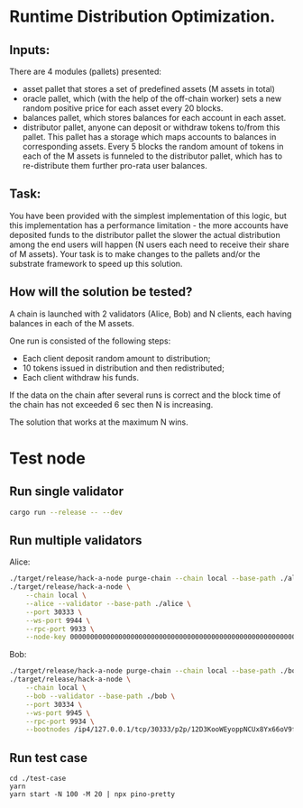 # Runtime Distribution Optimization.

## Inputs:

There are 4 modules (pallets) presented: 

* asset pallet that stores a set of predefined assets (M assets in total)
* oracle pallet, which (with the help of the off-chain worker) sets a new random positive price for each asset every 20 blocks.
* balances pallet, which stores balances for each account in each asset.
* distributor pallet, anyone can deposit or withdraw tokens to/from this pallet. This pallet has a storage which maps accounts to balances in corresponding assets. Every 5 blocks the random amount of tokens in each of the M assets is funneled to the distributor pallet, which has to re-distribute them further pro-rata user balances.

## Task:

You have been provided with the simplest implementation of this logic, but this implementation has a performance limitation - the more accounts have deposited funds to the distributor pallet the slower the actual distribution among the end users will happen (N users each need to receive their share of M assets). Your task is to make changes to the pallets and/or the substrate framework to speed up this solution.

## How will the solution be tested?

A chain is launched with 2 validators (Alice, Bob) and N clients, each having balances in each of the M assets.

One run is consisted of the following steps:
* Each client deposit random amount to distribution;
* 10 tokens issued in distribution and then redistributed;
* Each client withdraw his funds.

If the data on the chain after several runs is correct and the block time of the chain has not exceeded 6 sec then N is increasing.

The solution that works at the maximum N wins.

# Test node

## Run single validator
```sh
cargo run --release -- --dev
```

## Run multiple validators
Alice:
```sh
./target/release/hack-a-node purge-chain --chain local --base-path ./alice -y
./target/release/hack-a-node \
    --chain local \
    --alice --validator --base-path ./alice \
    --port 30333 \
    --ws-port 9944 \
    --rpc-port 9933 \
    --node-key 0000000000000000000000000000000000000000000000000000000000000001
```

Bob:
```sh
./target/release/hack-a-node purge-chain --chain local --base-path ./bob -y
./target/release/hack-a-node \
    --chain local \
    --bob --validator --base-path ./bob \
    --port 30334 \
    --ws-port 9945 \
    --rpc-port 9934 \
    --bootnodes /ip4/127.0.0.1/tcp/30333/p2p/12D3KooWEyoppNCUx8Yx66oV9fJnriXwCcXwDDUA2kj6vnc6iDEp
```

## Run test case
```
cd ./test-case
yarn
yarn start -N 100 -M 20 | npx pino-pretty
```